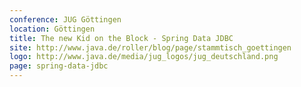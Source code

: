 ```yaml
---
conference: JUG Göttingen
location: Göttingen
title: The new Kid on the Block - Spring Data JDBC
site: http://www.java.de/roller/blog/page/stammtisch_goettingen
logo: http://www.java.de/media/jug_logos/jug_deutschland.png
page: spring-data-jdbc
---
```

